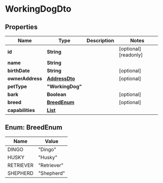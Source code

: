 
# WorkingDogDto

## Properties

Name | Type | Description | Notes
------------ | ------------- | ------------- | -------------
**id** | **String** |  |  [optional] [readonly]
**name** | **String** |  | 
**birthDate** | **String** |  |  [optional]
**ownerAddress** | [**AddressDto**](AddressDto.md) |  |  [optional]
**petType** | **"WorkingDog"** |  | 
**bark** | **Boolean** |  |  [optional]
**breed** | [**BreedEnum**](#BreedEnum) |  |  [optional]
**capabilities** | [**List<WorkingDogCapabilityDto>**](WorkingDogCapabilityDto.md) |  | 



## Enum: BreedEnum

Name | Value
---- | -----
DINGO | &quot;Dingo&quot;
HUSKY | &quot;Husky&quot;
RETRIEVER | &quot;Retriever&quot;
SHEPHERD | &quot;Shepherd&quot;



